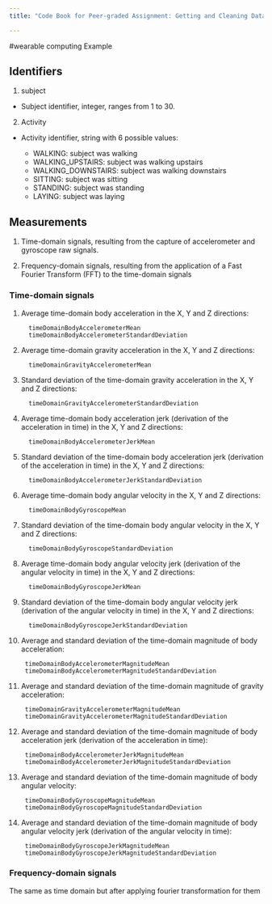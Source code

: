 ```yaml
---
title: "Code Book for Peer-graded Assignment: Getting and Cleaning Data Course Project"

---
```

#wearable computing Example

## Identifiers

1. subject

 * Subject identifier, integer, ranges from 1 to 30.

2. Activity

 * Activity identifier, string with 6 possible values:
 
   * WALKING: subject was walking
   * WALKING_UPSTAIRS: subject was walking upstairs
   * WALKING_DOWNSTAIRS: subject was walking downstairs
   * SITTING: subject was sitting
   * STANDING: subject was standing
   * LAYING: subject was laying

## Measurements


1. Time-domain signals, resulting from the capture of accelerometer and gyroscope raw signals.

2. Frequency-domain signals, resulting from the application of a Fast Fourier Transform (FFT) to the time-domain signals


### Time-domain signals
1. Average time-domain body acceleration in the X, Y and Z directions:

         timeDomainBodyAccelerometerMean
         timeDomainBodyAccelerometerStandardDeviation

2. Average time-domain gravity acceleration in the X, Y and Z directions:

         timeDomainGravityAccelerometerMean

3. Standard deviation of the time-domain gravity acceleration in the X, Y and Z directions:

         timeDomainGravityAccelerometerStandardDeviation

4. Average time-domain body acceleration jerk (derivation of the acceleration in time) in the X, Y and Z directions:

         timeDomainBodyAccelerometerJerkMean 

5. Standard deviation of the time-domain body acceleration jerk (derivation of the acceleration in time) in the X, Y and Z directions:

         timeDomainBodyAccelerometerJerkStandardDeviation

6. Average time-domain body angular velocity in the X, Y and Z directions:

         timeDomainBodyGyroscopeMean

7. Standard deviation of the time-domain body angular velocity in the X, Y and Z directions:

         timeDomainBodyGyroscopeStandardDeviation

8. Average time-domain body angular velocity jerk (derivation of the angular velocity in time) in the X, Y and Z directions:

         timeDomainBodyGyroscopeJerkMean

9. Standard deviation of the time-domain body angular velocity jerk (derivation of the angular velocity in time) in the X, Y and Z directions:

         timeDomainBodyGyroscopeJerkStandardDeviation

10. Average and standard deviation of the time-domain magnitude of body acceleration:

         timeDomainBodyAccelerometerMagnitudeMean
         timeDomainBodyAccelerometerMagnitudeStandardDeviation

11. Average and standard deviation of the time-domain magnitude of gravity acceleration:

         timeDomainGravityAccelerometerMagnitudeMean
         timeDomainGravityAccelerometerMagnitudeStandardDeviation

12. Average and standard deviation of the time-domain magnitude of body acceleration jerk (derivation of the acceleration in time):

         timeDomainBodyAccelerometerJerkMagnitudeMean
         timeDomainBodyAccelerometerJerkMagnitudeStandardDeviation

13. Average and standard deviation of the time-domain magnitude of body angular velocity:

         timeDomainBodyGyroscopeMagnitudeMean
         timeDomainBodyGyroscopeMagnitudeStandardDeviation

14. Average and standard deviation of the time-domain magnitude of body angular velocity jerk (derivation of the angular velocity in time):

         timeDomainBodyGyroscopeJerkMagnitudeMean
         timeDomainBodyGyroscopeJerkMagnitudeStandardDeviation


### Frequency-domain signals
The same as time domain but after applying fourier transformation for them









